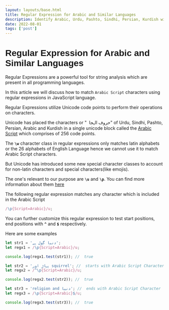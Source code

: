 ```yaml
---
layout: layouts/base.html
title: Regular Expression for Arabic and Similar Languages
description: Identify Arabic, Urdu, Pashto, Sindhi, Persian, Kurdish with this regular expression
date: 2022-08-01
tags: ['post']
---
```


<h1 style="font-family:Verdana,sans-serif"> Regular Expression for Arabic and Similar Languages</h1>

Regular Expressions are a powerful tool for string analysis which are present in all programming languages.

In this article we will discuss how to match `Arabic Script` characters using regular expressions in JavaScript language.

Regular Expressions utilize Unicode code points to perform their operations on characters.

Unicode has placed the characters or " <span dir="rtl" style="font-family:Arial,Tahoma,sans-serif">حروف الہجا </span> " of Urdu, Sindhi, Pashto, Persian, Arabic and Kurdish in a single unicode block called the [Arabic Script](https://en.wikipedia.org/wiki/Arabic_script_in_Unicode) which comprises of 256 code points.

The **`\w`** character class in regular expressions only matches latin alphabets or the 26 alphabets of English Language hence we cannot use it to match Arabic Script characters.

But Unicode has introduced some new special character classes to account for non-latin characters and special characters(like emojis).

The one's relevant to our purpose are **`\u`** and **`\p`**. You can find more information about them [here](https://developer.mozilla.org/en-US/docs/Web/JavaScript/Reference/Global_Objects/RegExp)

The following regular expression matches any character which is included in the Arabic Script

```js
/\p{Script=Arabic}/u;
```

You can further customize this regular expression to test start positions, end positions with **`^`** and **`$`** respectively.

Here are some examples

```javascript
let str1 = 'دنیا گول ہے';
let regx1 = /\p{Script=Arabic}/u;

console.log(regx1.test(str1)); //  true

let str2 = 'پہاڑ اور squirrel'; //  starts with Arabic Script Character
let regx2 = /^\p{Script=Arabic}/u;

console.log(regx2.test(str2)); //  true

let str3 = 'religion and دنیا'; //  ends with Arabic Script Character
let regx3 = /\p{Script=Arabic}$/u;

console.log(regx3.test(str3)); //  true
```

<script src='clientside/hello.js' defer></script>
